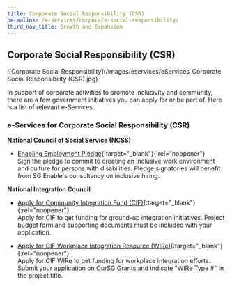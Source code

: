 ```yaml
---
title: Corporate Social Responsibility (CSR)
permalink: /e-services/corporate-social-responsibility/
third_nav_title: Growth and Expansion
---
```


## Corporate Social Responsibility (CSR)

![Corporate Social Responsibility](/images/eservices/eServices_Corporate Social Responsibility (CSR).jpg)

In support of corporate activities to promote inclusivity and community, there are a few government initiatives you can apply for or be part of. Here is a list of relevant e-Services.

### e-Services for Corporate Social Responsibility (CSR)

**National Council of Social Service (NCSS)**

- [Enabling Employment Pledge](https://form.gov.sg/#!/5e4a00425cb1370011a1d85c){:target="\_blank"}{:rel="noopener"}
  <br>Sign the pledge to commit to creating an inclusive work environment and culture for persons with disabilities. Pledge signatories will benefit from SG Enable's consultancy on inclusive hiring.

**National Integration Council**

- [Apply for Community Integration Fund (CIF)](https://oursggrants.gov.sg/){:target="\_blank"}{:rel="noopener"}
  <br>Apply for CIF to get funding for ground-up integration initiatives. Project budget form and supporting documents must be included with your application.

- [Apply for CIF Workplace Integration Resource (WIRe)](https://oursggrants.gov.sg/){:target="\_blank"}{:rel="noopener"}
  <br>Apply for CIF WIRe to get funding for workplace integration efforts. Submit your application on OurSG Grants and indicate "WIRe Type #" in the project title.
